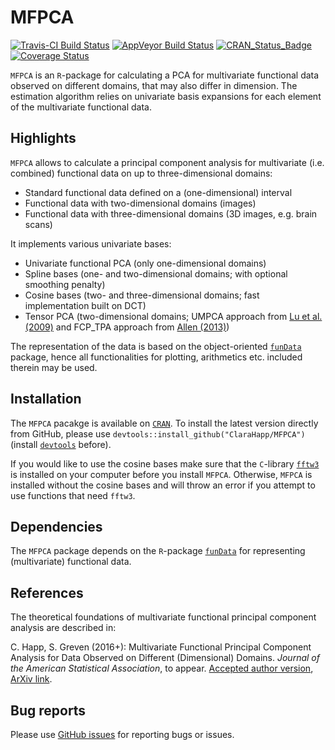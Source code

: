 # MFPCA

[![Travis-CI Build Status](https://travis-ci.org/ClaraHapp/MFPCA.svg?branch=master)](https://travis-ci.org/ClaraHapp/MFPCA) 
[![AppVeyor Build Status](https://ci.appveyor.com/api/projects/status/github/clarahapp/MFPCA?branch=master&svg=true)](https://ci.appveyor.com/project/clarahapp/MFPCA)
[![CRAN\_Status\_Badge](http://www.r-pkg.org/badges/version/MFPCA)](http://cran.r-project.org/package=MFPCA)
[![Coverage Status](https://img.shields.io/codecov/c/github/ClaraHapp/MFPCA/master.svg)](https://codecov.io/github/ClaraHapp/MFPCA?branch=master)



`MFPCA` is an `R`-package for calculating a PCA for multivariate functional data observed on different domains, that may also differ in dimension. The estimation algorithm relies on univariate basis expansions for each element of the multivariate functional data.

## Highlights ##

`MFPCA` allows to calculate a principal component analysis for multivariate (i.e. combined) functional data on up to three-dimensional domains:

* Standard functional data defined on a (one-dimensional) interval
* Functional data with two-dimensional domains (images)
* Functional data with three-dimensional domains (3D images, e.g. brain scans)

It implements various univariate bases:

* Univariate functional PCA (only one-dimensional domains)
* Spline bases (one- and two-dimensional domains; with optional smoothing penalty)
* Cosine bases (two- and three-dimensional domains; fast implementation built on DCT)
* Tensor PCA (two-dimensional domains; UMPCA approach from [Lu et al. (2009)](http://ieeexplore.ieee.org/xpl/articleDetails.jsp?arnumber=5272374) and FCP_TPA approach from [Allen (2013)](http://www.stat.rice.edu/~gallen/gallen_func_hopca_2013.pdf))

The representation of the data is based on the object-oriented [`funData`](https://github.com/ClaraHapp/funData) package, hence all functionalities for plotting, arithmetics etc. included therein may be used.


## Installation ##

The `MFPCA` pacakge is available on [`CRAN`](https://CRAN.R-project.org/package=MFPCA). To install the latest version directly from GitHub, please use `devtools::install_github("ClaraHapp/MFPCA")` (install [`devtools`](https://cran.r-project.org/package=devtools) before).

If you would like to use the cosine bases make sure that the `C`-library [`fftw3`](http://www.fftw.org/) is installed on your computer before you install `MFPCA`. Otherwise, `MFPCA` is installed without the cosine bases and will throw an error if you attempt to use functions that need `fftw3`.

## Dependencies ##

The `MFPCA` package depends on the `R`-package [`funData`](https://github.com/ClaraHapp/funData) for representing (multivariate) functional data.

## References ##

The theoretical foundations of multivariate functional principal component analysis are described in:

C. Happ, S. Greven (2016+): Multivariate Functional Principal Component Analysis for Data Observed on Different (Dimensional) Domains.
    *Journal of the American Statistical Association*, to appear. [Accepted author version](http://dx.doi.org/10.1080/01621459.2016.1273115), [ArXiv link](http://arxiv.org/abs/1509.02029).

## Bug reports ##

Please use [GitHub issues](https://github.com/ClaraHapp/MFPCA/issues) for reporting bugs or issues.
